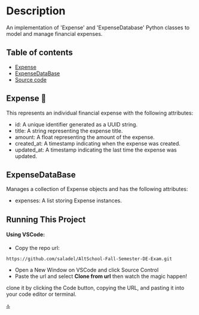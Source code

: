 # Description

An implementation of 'Expense' and 'ExpenseDatabase' Python classes to model and manage financial expenses.

## Table of contents

- [Expense](#Expense-💸)
- [ExpenseDataBase](#ExpenseDataBase)
- [Source code](#source-code)

## Expense 💸
This represents an individual financial expense with the following attributes:
- id: A unique identifier generated as a UUID string.
- title: A string representing the expense title.
- amount: A float representing the amount of the expense.
- created_at: A timestamp indicating when the expense was created.
- updated_at: A timestamp indicating the last time the expense was updated.

## ExpenseDataBase 
Manages a collection of Expense objects and has the following attributes:
- expenses: A list storing Expense instances.

## Running This Project
#### Using VSCode:
- Copy the repo url: 
``` 
https://github.com/saladel/AltSchool-Fall-Semester-DE-Exam.git 
```
- Open a New Window on VSCode and click Source Control
- Paste the url and select **Clone from url** then watch the magic happen!



 clone it by clicking the Code button, copying the URL, and pasting it into your code editor or terminal.

[🔝](#Description)
